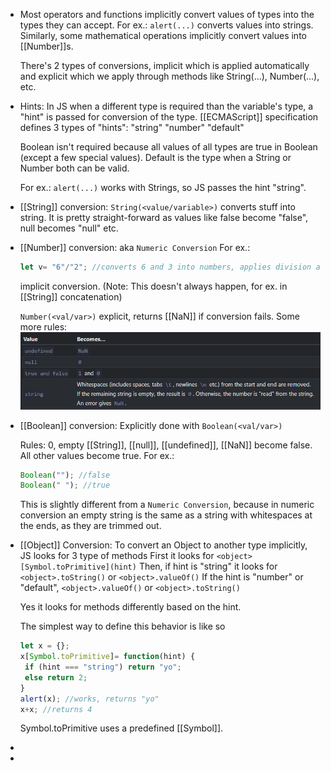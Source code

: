 - Most operators and functions implicitly convert values of types into the types they can accept.
  For ex.:
  ``alert(...)`` converts values into strings.
  Similarly, some mathematical operations implicitly convert values into [[Number]]s.
  
  There's 2 types of conversions, implicit which is applied automatically and explicit which we apply through methods like String(...), Number(...), etc.
- Hints:
  In JS when a different type is required than the variable's type, a "hint" is passed for conversion of the type. [[ECMAScript]] specification defines 3 types of "hints":
  "string"
  "number"
  "default"
  
  Boolean isn't required because all values of all types are true in Boolean (except a few special values).
  Default is the type when a String or Number both can be valid.
  
  For ex.:
  ``alert(...)`` works with Strings, so JS passes the hint "string".
- [[String]] conversion:
  ``String(<value/variable>)`` converts stuff into string. It is pretty straight-forward as values like false become "false", null becomes "null" etc.
- [[Number]] conversion:
  aka ``Numeric Conversion``
  For ex.:
  ```js
  let v= "6"/"2"; //converts 6 and 3 into numbers, applies division and stores the result 3 in v.
  ```
  implicit conversion. (Note: This doesn't always happen, for ex. in [[String]] concatenation)
  
  ``Number(<val/var>)`` explicit, returns [[NaN]] if conversion fails.
  Some more rules:
  ![image.png](../assets/image_1685372316472_0.png)
- [[Boolean]] conversion:
  Explicitly done with ``Boolean(<val/var>)``
  
  Rules:
  0, empty [[String]], [[null]], [[undefined]], [[NaN]] become false.
  All other values become true.
  For ex.:
  ```js
  Boolean(""); //false
  Boolean(" "); //true
  ```
  
  This is slightly different from a ``Numeric Conversion``, because in numeric conversion an empty string is the same as a string with whitespaces at the ends, as they are trimmed out.
- [[Object]] Conversion:
  To convert an Object to another type implicitly, JS looks for 3 type of methods
  First it looks for
  ``<object>[Symbol.toPrimitive](hint)``
  Then, if hint is "string" it looks for
  ``<object>.toString()`` or ``<object>.valueOf()``
  If the hint is "number" or "default",
  ``<object>.valueOf()`` or ``<object>.toString()`` 
  
  Yes it looks for methods differently based on the hint.
  
  The simplest way to define this behavior is like so
  ```js
  let x = {};
  x[Symbol.toPrimitive]= function(hint) {
   if (hint === "string") return "yo";
   else return 2;
  }
  alert(x); //works, returns "yo"
  x+x; //returns 4
  ```
  Symbol.toPrimitive uses a predefined [[Symbol]].
-
-